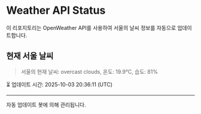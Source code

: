 
# Weather API Status

이 리포지토리는 OpenWeather API를 사용하여 서울의 날씨 정보를 자동으로 업데이트합니다.

## 현재 서울 날씨
> 서울의 현재 날씨: overcast clouds, 온도: 19.9°C, 습도: 81%

⏳ 업데이트 시간: 2025-10-03 20:36:11 (UTC)

---
자동 업데이트 봇에 의해 관리됩니다.
